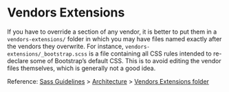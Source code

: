 # Vendors Extensions

If you have to override a section of any vendor, it is better to put them in a `vendors-extensions/` folder in which you may have files named exactly after the vendors they overwrite. For instance, `vendors-extensions/_bootstrap.scss` is a file containing all CSS rules intended to re-declare some of Bootstrap’s default CSS. This is to avoid editing the vendor files themselves, which is generally not a good idea.

Reference: [Sass Guidelines](http://sass-guidelin.es/) > [Architecture](http://sass-guidelin.es/#architecture) > [Vendors Extensions folder](http://sass-guidelin.es/#vendors-extensions-folder)
